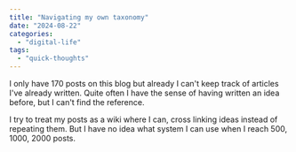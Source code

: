 ```yaml
---
title: "Navigating my own taxonomy"
date: "2024-08-22"
categories: 
  - "digital-life"
tags: 
  - "quick-thoughts"
---
```


I only have 170 posts on this blog but already I can't keep track of articles I've already written. Quite often I have the sense of having written an idea before, but I can't find the reference.

I try to treat my posts as a wiki where I can, cross linking ideas instead of repeating them. But I have no idea what system I can use when I reach 500, 1000, 2000 posts.
